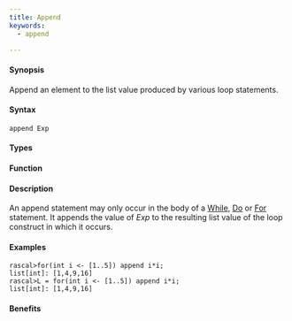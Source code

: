 ```yaml
---
title: Append
keywords:
  - append

---
```


#### Synopsis

Append an element to the list value produced by various loop statements.

#### Syntax

`append Exp`

#### Types

#### Function

#### Description

An append statement may only occur in the body of a [While](/Rascal/Statements/While), [Do](/Rascal/Statements/Do) or [For](/Rascal/Statements/For) statement. 
It appends the value of _Exp_ to the resulting list value of the loop construct in which it occurs.

#### Examples


```rascal-shell
rascal>for(int i <- [1..5]) append i*i;
list[int]: [1,4,9,16]
rascal>L = for(int i <- [1..5]) append i*i;
list[int]: [1,4,9,16]
```

#### Benefits


